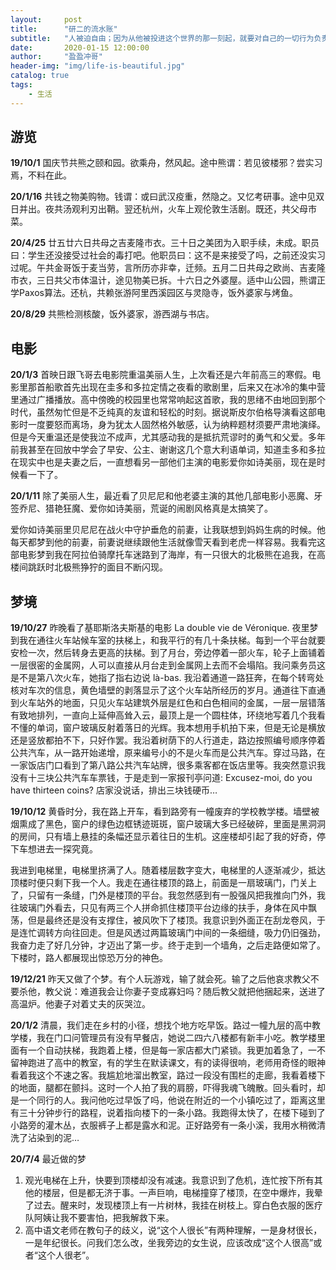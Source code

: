 ```yaml
---
layout:     post
title:      "研二的流水账"
subtitle:   "人被迫自由；因为从他被投进这个世界的那一刻起，就要对自己的一切行为负责。——萨特"
date:       2020-01-15 12:00:00
author:     "盈盈冲哥"
header-img: "img/life-is-beautiful.jpg"
catalog: true
tags:
    - 生活
---
```


## 游览
**19/10/1** 国庆节共熊之颐和园。欲乘舟，然风起。途中熊谓：若见彼楼邪？尝实习焉，不料在此。

**20/1/16** 共钱之物美购物。钱谓：或曰武汉疫重，然隐之。又忆考研事。途中见双日并出。夜共汤观利刃出鞘。翌还杭州，火车上观伦敦生活剧。既还，共父母市菜。

**20/4/25** 廿五廿六日共母之吉麦隆市衣。三十日之美团为入职手续，未成。职员曰：学生还没接受过社会的毒打吧。他职员曰：这不是来接受了吗，之前还没实习过呢。午共金哥饭于麦当劳，言所历亦非幸，迁频。五月二日共母之欧尚、吉麦隆市衣，三日共父市体温计，途见物美已拆。十六日之外婆屋。适中山公园，熊谓正学Paxos算法。还杭，共赖张游阿里西溪园区与灵隐寺，饭外婆家与烤鱼。

**20/8/29** 共熊检测核酸，饭外婆家，游西湖与书店。

## 电影
**20/1/3** 首映日跟飞哥去电影院重温美丽人生，上次看还是六年前高三的寒假。电影里那首船歌首先出现在圭多和多拉定情之夜看的歌剧里，后来又在冰冷的集中营里通过广播播放。高中傍晚的校园里也常常响起这首歌，我的思绪不由地回到那个时代，虽然匆忙但是不乏纯真的友谊和轻松的时刻。据说斯皮尔伯格导演看这部电影时一度要怒而离场，身为犹太人固然格外敏感，认为纳粹题材须要严肃地演绎。但是今天重温还是使我泣不成声，尤其感动我的是抵抗荒谬时的勇气和父爱。多年前我甚至在回放中学会了早安、公主、谢谢这几个意大利语单词，知道圭多和多拉在现实中也是夫妻之后，一直想看另一部他们主演的电影爱你如诗美丽，现在是时候看一下了。

**20/1/11** 除了美丽人生，最近看了贝尼尼和他老婆主演的其他几部电影小恶魔、牙签乔尼、猎艳狂魔、爱你如诗美丽，荒诞的闹剧风格真是太搞笑了。

爱你如诗美丽里贝尼尼在战火中守护垂危的前妻，让我联想到妈妈生病的时候。他每天都梦到他的前妻，前妻说继续跟他生活就像雪天看到老虎一样容易。我看完这部电影梦到我在阿拉伯骑摩托车迷路到了海岸，有一只很大的北极熊在追我，在高楼间跳跃时北极熊狰狞的面目不断闪现。

## 梦境
**19/10/27** 昨晚看了基耶斯洛夫斯基的电影 La double vie de Véronique. 夜里梦到我在通往火车站候车室的扶梯上，和我平行的有几十条扶梯。每到一个平台就要安检一次，然后转身去更高的扶梯。到了月台，旁边停着一部火车，轮子上面铺着一层很密的金属网，人可以直接从月台走到金属网上去而不会塌陷。我问乘务员这是不是第八次火车，她指了指右边说 là-bas. 我沿着通道一路狂奔，在每个转弯处核对车次的信息，黄色墙壁的剥落显示了这个火车站所经历的岁月。通道往下直通到火车站外的地面，只见火车站建筑外层是红色和白色相间的金属，一层一层错落有致地排列，一直向上延伸高耸入云，最顶上是一个圆柱体，环绕地写着几个我看不懂的单词，窗户玻璃反射着落日的光辉。我本想用手机拍下来，但是无论是横放还是竖放都拍不下，只好作罢。我沿着树荫下的人行道走，路边按照编号顺序停着公共汽车，从一路开始递增，原来编号小的不是火车而是公共汽车。穿过马路，在一家饭店门口看到了第八路公共汽车站牌，很多乘客都在饭店里等。我突然意识我没有十三块公共汽车车票钱，于是走到一家报刊亭问道: Excusez-moi, do you have thirteen coins? 店家没说话，排出三块钱硬币…

**19/10/12** 黄昏时分，我在路上开车，看到路旁有一幢废弃的学校教学楼。墙壁被烟熏成了黑色，窗户的绿色边框锈迹斑斑，窗户玻璃大多已经破碎，里面是黑洞洞的房间，只有墙上悬挂的条幅还显示着往日的生机。这座楼却引起了我的好奇，停下车想进去一探究竟。

我进到电梯里，电梯里挤满了人。随着楼层数字变大，电梯里的人逐渐减少，抵达顶楼时便只剩下我一个人。我走在通往楼顶的路上，前面是一扇玻璃门，门关上了，只留有一条缝，门外是楼顶的平台。我忽然感到有一股强风把我推向门外，我往玻璃门外看去，只见有两三个人拼命抓住楼顶平台边缘的扶手，身体在风中飘荡，但是最终还是没有支撑住，被风吹下了楼顶。我意识到外面正在刮龙卷风，于是连忙调转方向往回走。但是风透过两篇玻璃门中间的一条细缝，吸力仍旧强劲，我奋力走了好几分钟，才迈出了第一步。终于走到一个墙角，之后走路便如常了。下楼时，路人都展现出惊恐万分的神色。

**19/12/21** 昨天又做了个梦。有个人玩游戏，输了就会死。输了之后他哀求教父不要杀他，教父说：难道我会让你妻子变成寡妇吗？随后教父就把他捆起来，送进了高温炉。他妻子对着丈夫的灰哭泣。

**20/1/2** 清晨，我们走在乡村的小径，想找个地方吃早饭。路过一幢九层的高中教学楼，我在门口问管理员有没有早餐店，她说二四六八楼都有新丰小吃。教学楼里面有一个自动扶梯，我跑着上楼，但是每一家店都大门紧锁。我更加着急了，一不留神跑进了高中的教室，有的学生在默读课文，有的读得很响，老师用奇怪的眼神看着我这个不速之客。我尴尬地溜出教室，路过一段没有围栏的走廊，我看着楼下的地面，腿都在颤抖。这时一个人拍了我的肩膀，吓得我魂飞魄散。回头看时，却是一个同行的人。我问他吃过早饭了吗，他说在附近的一个小镇吃过了，距离这里有三十分钟步行的路程，说着指向楼下的一条小路。我跑得太快了，在楼下碰到了小路旁的灌木丛，衣服裤子上都是露水和泥。正好路旁有一条小溪，我用水稍微清洗了沾染到的泥…

**20/7/4** 最近做的梦

1. 观光电梯在上升，快要到顶楼却没有减速。我意识到了危机，连忙按下所有其他的楼层，但是都无济于事。一声巨响，电梯撞穿了楼顶，在空中爆炸，我晕了过去。醒来时，发现楼顶上有一片树林，我挂在树枝上。穿白色衣服的医疗队阿姨让我不要害怕，把我解救下来。
2. 高中语文老师在教句子的歧义，说“这个人很长”有两种理解，一是身材很长，一是年纪很长。问我们怎么改，坐我旁边的女生说，应该改成“这个人很高”或者“这个人很老”。
 ​​​ ​​​​